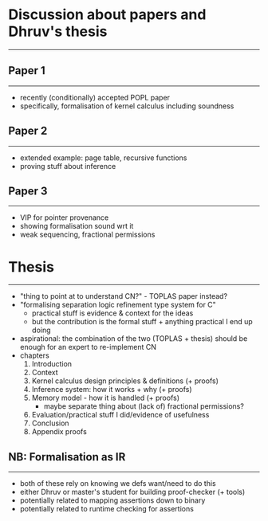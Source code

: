 # Discussion about papers and Dhruv's thesis
---


## Paper 1
----
* recently (conditionally) accepted POPL paper
* specifically, formalisation of kernel calculus including soundness


## Paper 2
---
* extended example: page table, recursive functions
* proving stuff about inference


## Paper 3
---
* VIP for pointer provenance
* showing formalisation sound wrt it
* weak sequencing, fractional permissions


# Thesis
---
* "thing to point at to understand CN?" - TOPLAS paper instead?
* "formalising separation logic refinement type system for C"
  - practical stuff is evidence & context for the ideas
  - but the contribution is the formal stuff + anything practical I end up doing
* aspirational: the combination of the two (TOPLAS + thesis) should be enough
  for an expert to re-implement CN
* chapters
    1. Introduction
    2. Context
    3. Kernel calculus design principles & definitions (+ proofs)
    4. Inference system: how it works + why (+ proofs)
    5. Memory model - how it is handled (+ proofs)
        - maybe separate thing about (lack of) fractional permissions?
    6. Evaluation/practical stuff I did/evidence of usefulness
    7. Conclusion
    8. Appendix proofs










## NB: Formalisation as IR
---
* both of these rely on knowing we defs want/need to do this
* either Dhruv or master's student for building proof-checker (+ tools)
* potentially related to mapping assertions down to binary
* potentially related to runtime checking for assertions
